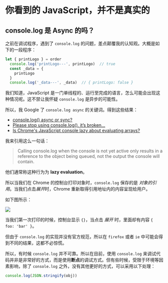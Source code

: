 # 你看到的 JavaScript，并不是真实的

## console.log 是 Async 的吗？

之前在调试程序，遇到了 `console.log` 的问题，差点颠覆我的认知观。大概是如下的一段程序：

```js
let { printLogo } = order
  console.log('printLogo---', printLogo)  // true
  const _data = {
    printLogo
  }
  console.log('_data---', _data)  // { printLogo: false }
```

我们知道，JavaScript 是一门单线程的、运行至完成的语言，怎么可能会出现这种情况呢。这不禁让我怀疑 `console.log` 是异步的可能性。

所以，我 Google 了 `console.log async` 的关键词。得到这些结果：

+ [console.log() async or sync?](https://stackoverflow.com/questions/23392111/console-log-async-or-sync#)
+ [Please stop using console.log(), it’s broken…](https://hackernoon.com/please-stop-using-console-log-its-broken-b5d7d396cf15)
+ [Is Chrome's JavaScript console lazy about evaluating arrays?](https://stackoverflow.com/questions/4057440/is-chromes-javascript-console-lazy-about-evaluating-arrays)

我来引用这么一句话：

> Calling console.log when the console is not yet active only results in a reference to the object being queued, not the output the console will contain.

他们通常称这种行为为 **lazy evaluation**。

所以当我们在 Chrome 的控制台打印对象时，`console.log` 保存的是 *对象的引用*。当我们点击*展开*时，Chrome 重新取得引用地址内的内容呈现给用户。

如下图所示：

![](http://p3puylt4n.bkt.clouddn.com/console.jpg)

当我们第一次打印的时候，控制台显示 `{}`，当点击 *展开* 时，里面却有内容 `{ foo: 'bar' }`。

但由于 `console.log` 的实现并没有官方规范，所以在 `firefox` 或者 `ie` 中可能会得到不同的结果，这都不必惊慌。

所以，有时候 `console.log` 并不可靠。所以在目前，使用 `console.log` 来调试代码并非是非常好的方式，而是使用**断点**的调试方式。但有些时候，受限于环境等因素影响，除了 `console.log` 之外，没有其他更好的方式，可以采用以下处理：

```js
console.log(JSON.stringify(obj))
```